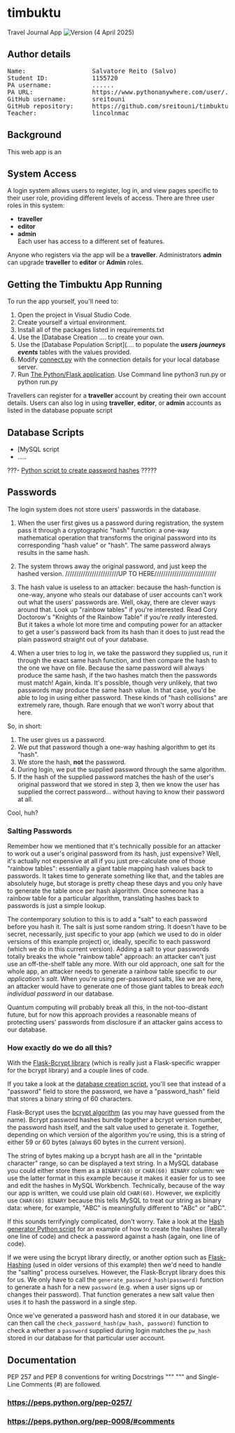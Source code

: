 # timbuktu
 Travel Journal App ![Version](https://img.shields.io/badge/version-1.0.0-blue.svg) (4 April 2025)

## Author details
<pre>
Name:                  Salvatore Reito (Salvo)
Student ID:            1155720
PA username:           ......
PA URL:                https://www.pythonanywhere.com/user/....
GitHub username:       sreitouni
GitHub repository:     https://github.com/sreitouni/timbuktu
Teacher:               lincolnmac
</pre>

## Background
This web app is an 


## System Access
A login system allows users to register, log in, and view pages specific to their user role, providing different levels of access.
There are three user roles in this system:
- **traveller**
- **editor**
- **admin**
<br> Each user has access to a different set of features.

Anyone who registers via the app will be a **traveller**. 
Administrators **admin** can upgrade **traveller** to **editor** or **Admin** roles.

## Getting the Timbuktu App Running

To run the app yourself, you'll need to:

1. Open the project in Visual Studio Code.
2. Create yourself a virtual environment.
3. Install all of the packages listed in requirements.txt
4. Use the [Database Creation .... to create your own.
5. Use the [Database Population Script](.... to populate
   the ***users*** ***journeys*** ***events*** tables with the values provided.
6. Modify [connect.py](timbuktu/connect.py) with the connection details for
   your local database server.
7. Run [The Python/Flask application](run.py). Use Command line python3 run.py or python run.py


Travellers can register for a **traveller** account by creating their own account details. 
Users can also log in using **traveller**, **editor**, or **admin** accounts as listed in the database popuate script 



## Database Scripts
- [MySQL script
- .....

???- [Python script to create password hashes](password_hash_generator.py) ?????

## Passwords
The login system does not store users' passwords in the database.
1. When the user first gives us a password during registration, the system pass it
   through a cryptographic "hash" function: a one-way mathematical operation
   that transforms the original password into its corresponding "hash value"
   or "hash". The same password always results in the same hash.
   
2. The system throws away the original password, and just keep the hashed version.
   ////////////////////////UP TO HERE////////////////////////////
3. The hash value is useless to an attacker: because the hash-function is
   one-way, anyone who steals our database of user accounts can't work out
   what the users' passwords are. Well, okay, there are clever ways around
   that. Look up "rainbow tables" if you're interested. Read Cory Doctorow's
   "Knights of the Rainbow Table" if you're *really* interested. But it takes
   a whole lot more time and computing power for an attacker to get a user's
   password back from its hash than it does to just read the plain password
   straight out of your database.

4. When a user tries to log in, we take the password they supplied us, run it
   through the exact same hash function, and then compare the hash to the one
   we have on file. Because the same password will always produce the same
   hash, if the two hashes match then the passwords must match! Again, kinda.
   It's possible, though very unlikely, that two passwords may produce the
   same hash value. In that case, you'd be able to log in using either
   password. These kinds of "hash collisions" are extremely rare, though. Rare
   enough that we won't worry about that here.

So, in short:
1. The user gives us a password.
2. We put that password though a one-way hashing algorithm to get its "hash".
3. We store the hash, **not** the password.
4. During login, we put the supplied password through the same algorithm.
5. If the hash of the supplied password matches the hash of the user's original
   password that we stored in step 3, then we know the user has supplied the
   correct password... without having to know their password at all.

Cool, huh?

### Salting Passwords

Remember how we mentioned that it's technically possible for an attacker to
work out a user's original password from its hash, just expensive? Well, it's
actually not expensive at all if you just pre-calculate one of those "rainbow
tables": essentially a giant table mapping hash values back to passwords. It
takes time to generate something like that, and the tables are absolutely huge,
but storage is pretty cheap these days and you only have to generate the table
once per hash algorithm. Once someone has a rainbow table for a particular
algorithm, translating hashes back to passwords is just a simple lookup.

The contemporary solution to this is to add a "salt" to each password before
you hash it. The salt is just some random string. It doesn't have to be secret,
necessarily, just specific to your app (which we used to do in older versions
of this example project) or, ideally, specific to each password (which we do in
this current version). Adding a salt to your passwords totally breaks the whole
"rainbow table" approach: an attacker can't just use an off-the-shelf table
any more. With our old approach, one salt for the whole app, an attacker needs
to generate a rainbow table specific to *our application's salt*. When you're
using per-password salts, like we are here, an attacker would have to generate
one of those giant tables to break *each individual password* in our database.

Quantum computing will probably break all this, in the not-too-distant future,
but for now this approach provides a reasonable means of protecting users'
passwords from disclosure if an attacker gains access to our database.

### How exactly do we do all this?

With the [Flask-Bcrypt library](https://flask-bcrypt.readthedocs.io/en/1.0.1/)
(which is really just a Flask-specific wrapper for the bcrypt library) and a
couple lines of code.

If you take a look at the [database creation script](create_database.sql),
you'll see that instead of a "password" field to store the password, we have a
"password_hash" field that stores a binary string of 60 characters.

Flask-Bcrypt uses the [bcrypt algorithm](https://en.wikipedia.org/wiki/Bcrypt)
(as you may have guessed from the name). Bcrypt password hashes bundle together
a bcrypt version number, the password hash itself, and the salt value used to
generate it. Together, depending on which version of the algorithm you're
using, this is a string of either 59 or 60 bytes (always 60 bytes in the
current version).

The string of bytes making up a bcrypt hash are all in the "printable
character" range, so can be displayed a text string. In a MySQL database you
could either store them as a `BINARY(60)` or `CHAR(60) BINARY` column: we use
the latter format in this example because it makes it easier for us to see and
edit the hashes in MySQL Workbench. Technically, because of the way our app
is written, we could use plain old `CHAR(60)`. However, we explicitly use
`CHAR(60) BINARY` because this tells MySQL to treat our string as binary data:
where, for example, "ABC" is meaningfully different to "ABc" or "aBC".

If this sounds terrifyingly complicated, don't worry. Take a look at the
[Hash generator Python script](password_hash_generator.py) for an example of
how to create the hashes (literally one line of code) and check a password
against a hash (again, one line of code).

If we were using the bcrypt library directly, or another option such as
[Flask-Hashing](https://flask-hashing.readthedocs.io/en/latest/) (used in older
versions of this example) then we'd need to handle the "salting" process
ourselves. However, the Flask-Bcrypt library does this for us. We only have to
call the `generate_password_hash(password)` function to generate a hash for a
new `password` (e.g. when a user signs up or changes their password). That
function generates a new salt value then uses it to hash the password in a
single step.

Once we've generated a password hash and stored it in our database, we can then
call the `check_password_hash(pw_hash, password)` function to check a whether a
`password` supplied during login matches the `pw_hash` stored in our database
for that particular user account.

## Documentation
PEP 257 and PEP 8 conventions for writing Docstrings """ """ and Single-Line Comments (#) are followed.
### https://peps.python.org/pep-0257/
### https://peps.python.org/pep-0008/#comments

